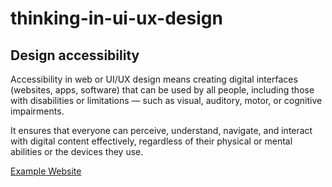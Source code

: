 # thinking-in-ui-ux-design
## Design accessibility
Accessibility in web or UI/UX design means creating digital interfaces (websites, apps, software) that can be used by all people, including those with disabilities or limitations — such as visual, auditory, motor, or cognitive impairments.

It ensures that everyone can perceive, understand, navigate, and interact with digital content effectively, regardless of their physical or mental abilities or the devices they use.

[Example Website](https://brac.net)
